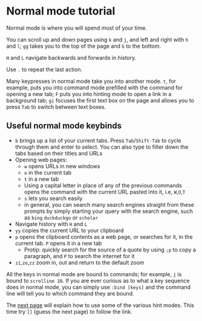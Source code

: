 # Normal mode tutorial

Normal mode is where you will spend most of your time.

You can scroll up and down pages using `k` and `j`, and left and right with `h` and `l`; `gg` takes you to the top of the page and `G` to the bottom.

`H` and `L` navigate backwards and forwards in history.

Use `.` to repeat the last action.

Many keypresses in normal mode take you into another mode. `t`, for example, puts you into command mode prefilled with the command for opening a new tab; `F` puts you into hinting mode to open a link in a background tab; `gi` focuses the first text box on the page and allows you to press `Tab` to switch between text boxes.

## Useful normal mode keybinds

*   `b` brings up a list of your current tabs. Press `Tab`/`Shift-Tab` to cycle through them and enter to select. You can also type to filter down the tabs based on their titles and URLs
*   Opening web pages:
    *   `w` opens URLs in new windows
    *   `o` in the current tab
    *   `t` in a new tab
    *   Using a capital letter in place of any of the previous commands opens the command with the current URL pasted into it, i.e, `W`,`O`,`T`
    *   `s` lets you search easily
    *   in general, you can search many search engines straight from these prompts by simply starting your query with the search engine, such as `bing` `duckduckgo` or `scholar`
*   Navigate history with `H` and `L`
*   `yy` copies the current URL to your clipboard
*   `p` opens the clipboard contents as a web page, or searches for it, in the current tab. `P` opens it in a new tab
    *   Protip: quickly search for the source of a quote by using `;p` to copy a paragraph, and `P` to search the internet for it
*   `zi`,`zo`,`zz` zoom in, out and return to the default zoom

All the keys in normal mode are bound to commands; for example, `j` is bound to `scrolline 10`. If you are ever curious as to what a key sequence does in normal mode, you can simply use `:bind [keys]` and the command line will tell you to which command they are bound.

The [next page](./hint_mode.html) will explain how to use some of the various hint modes. This time try `]]` (guess the next page) to follow the link.

<a href='./tutor.html' rel="prev"></a>
